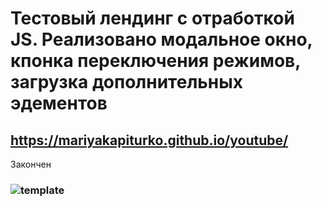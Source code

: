 # Тестовый лендинг с отработкой JS. Реализовано модальное окно, кпонка переключения режимов, загрузка дополнительных эдементов
## https://mariyakapiturko.github.io/youtube/
Закончен
### ![template](https://user-images.githubusercontent.com/48768449/73842871-81b46480-482e-11ea-9b48-caf44ef6b0d2.jpg)
